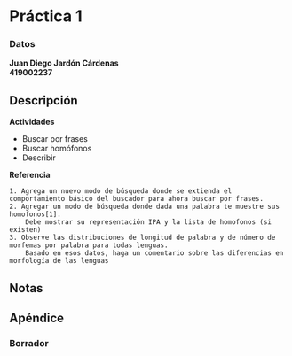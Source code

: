 # Práctica 1

### Datos

**Juan Diego Jardón Cárdenas**  
**419002237**  

## Descripción

**Actividades**  
- Buscar por frases
- Buscar homófonos
- Describir 

**Referencia**  

```plaintext
1. Agrega un nuevo modo de búsqueda donde se extienda el comportamiento básico del buscador para ahora buscar por frases.
2. Agregar un modo de búsqueda donde dada una palabra te muestre sus homofonos[1].
    Debe mostrar su representación IPA y la lista de homofonos (si existen)
3. Observe las distribuciones de longitud de palabra y de número de morfemas por palabra para todas lenguas.
    Basado en esos datos, haga un comentario sobre las diferencias en morfología de las lenguas
```


## Notas

## Apéndice

### Borrador
